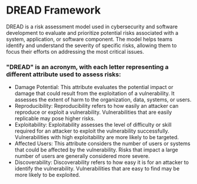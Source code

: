 # DREAD Framework
DREAD is a risk assessment model used in cybersecurity and software development to evaluate and prioritize potential risks associated with a system, application, or software component. The model helps teams identify and understand the severity of specific risks, allowing them to focus their efforts on addressing the most critical issues.

### "DREAD" is an acronym, with each letter representing a different attribute used to assess risks:

- Damage Potential: This attribute evaluates the potential impact or damage that could result from the exploitation of a vulnerability. It assesses the extent of harm to the organization, data, systems, or users.
- Reproducibility: Reproducibility refers to how easily an attacker can reproduce or exploit a vulnerability. Vulnerabilities that are easily replicable may pose higher risks.
- Exploitability: Exploitability assesses the level of difficulty or skill required for an attacker to exploit the vulnerability successfully. Vulnerabilities with high exploitability are more likely to be targeted.
- Affected Users: This attribute considers the number of users or systems that could be affected by the vulnerability. Risks that impact a large number of users are generally considered more severe.
- Discoverability: Discoverability refers to how easy it is for an attacker to identify the vulnerability. Vulnerabilities that are easy to find may be more likely to be exploited.
